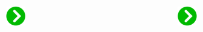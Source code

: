 <br><br>
<div align="justify">
    <a href="https://github.com/Ouroboros-Tech/modul-pembelajaran/tree/main/3.%20Software%20Engineering/1.%20Introduction/2.%20Day%20To%20Day" target="_blank"><img src="https://github.com/Ouroboros-Tech/modul-pembelajaran/blob/main/image/right%20(1).png" align="right" height="50" width="50"></a>
    <a href="https://github.com/Ouroboros-Tech/modul-pembelajaran/blob/main/3.%20Software%20Engineering/1.%20Introduction/1.%20What%20is%20Software%20Engineer/README.md" target="_blank"><img src="https://github.com/Ouroboros-Tech/modul-pembelajaran/blob/main/image/right%20(1).png" align="left" height="50" width="50" data-rotate="90"></a>
<div>
